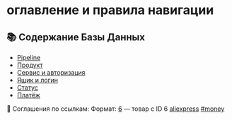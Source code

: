 # оглавление и правила навигации
## 📚 Содержание Базы Данных
- [Pipeline](pipeline.md)
- [Продукт](product.md)
- [Сервис и авторизация](web-service.md)
- [Ящик и логин](box.md)
- [Статус](status.md)
- [Платёж](payment.md)

📎 Соглашения по ссылкам:
Формат:
[6](products.md#6) — товар с ID 6
[aliexpress](web-services.md#aliexpressru)
[#money](pipeline.md#money)